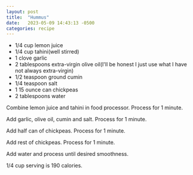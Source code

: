 ```yaml
---
layout: post
title:  "Hummus"
date:   2023-05-09 14:43:13 -0500
categories: recipe
---
```


- 1/4 cup lemon juice
- 1/4 cup tahini(well stirred)
- 1 clove garlic
- 2 tablespoons extra-virgin olive oil(I'll be honest I just use what I have not always extra-virgin)
- 1/2 teaspoon ground cumin
- 1/4 teaspoon salt
- 1 15 ounce can chickpeas
- 2 tablespoons water

Combine lemon juice and tahini in food processor. Process for 1 minute.

Add garlic, olive oil, cumin and salt. Process for 1 minute.

Add half can of chickpeas. Process for 1 minute.

Add rest of chickpeas. Process for 1 minute.

Add water and process until desired smoothness.

1/4 cup serving is 190 calories.